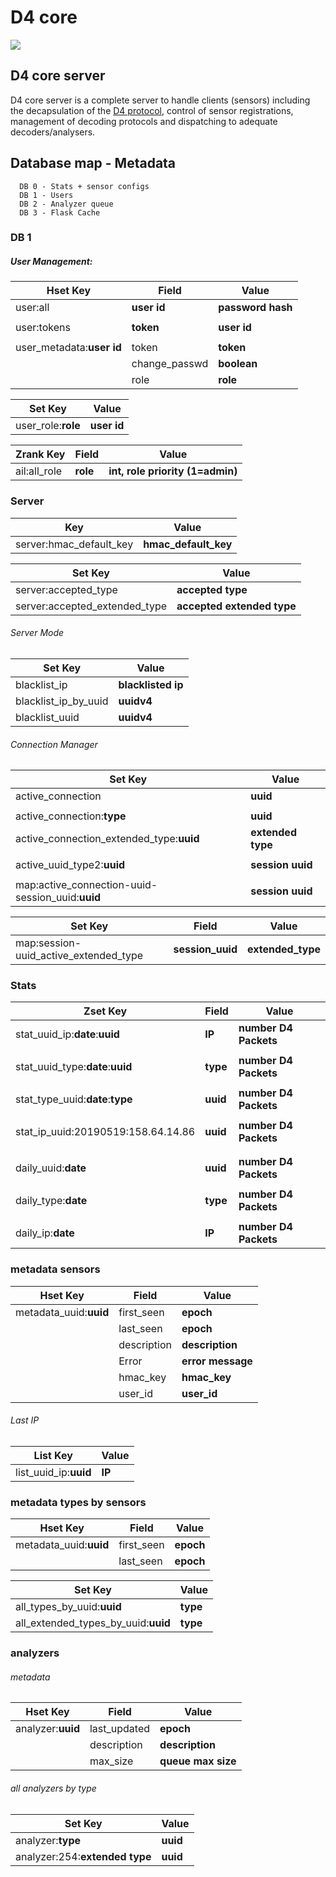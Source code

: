 # D4 core

![](https://www.d4-project.org/assets/images/logo.png)

## D4 core server

D4 core server is a complete server to handle clients (sensors) including the decapsulation of the [D4 protocol](https://github.com/D4-project/architecture/tree/master/format), control of
sensor registrations, management of decoding protocols and dispatching to adequate decoders/analysers.

## Database map - Metadata

```
  DB 0 - Stats + sensor configs
  DB 1 - Users
  DB 2 - Analyzer queue
  DB 3 - Flask Cache
```

### DB 1

##### User Management:
| Hset Key | Field | Value |
| ------ | ------ | ------ |
| user:all    | **user id** | **password hash**  |
| | | |
| user:tokens | **token**   | **user id** |
| | | |
| user_metadata:**user id** | token          | **token**   |
|                           | change_passwd  | **boolean** |
|                           | role           | **role**    |

| Set Key | Value |
| ------ | ------ |
| user_role:**role** | **user id** |


| Zrank Key | Field | Value |
| ------ | ------ | ------ |
| ail:all_role | **role** | **int, role priority (1=admin)** |

### Server
| Key | Value |
| --- | --- |
| server:hmac_default_key | **hmac_default_key** |

| Set Key | Value |
| --- | --- |
| server:accepted_type          | **accepted type** |
| server:accepted_extended_type | **accepted extended type** |

###### Server Mode
| Set Key | Value |
| --- | --- |
| blacklist_ip          | **blacklisted ip** |
| blacklist_ip_by_uuid | **uuidv4** |
| blacklist_uuid | **uuidv4** |

###### Connection Manager
| Set Key | Value |
| --- | --- |
| active_connection          | **uuid** |
|  |  |
| active_connection:**type**               | **uuid** |
| active_connection_extended_type:**uuid** | **extended type** |
|  |  |
| active_uuid_type2:**uuid** | **session uuid** |
|  |  |
| map:active_connection-uuid-session_uuid:**uuid** | **session uuid** |

| Set Key | Field | Value |
| --- | --- | --- |
| map:session-uuid_active_extended_type | **session_uuid** | **extended_type** |

### Stats
| Zset Key | Field | Value |
| --- | --- | --- |
| stat_uuid_ip:**date**:**uuid**  | **IP** | **number D4 Packets** |
|  |  |  |
| stat_uuid_type:**date**:**uuid** | **type** | **number D4 Packets** |
|  |  |  |
| stat_type_uuid:**date**:**type** | **uuid** | **number D4 Packets** |
|  |  |  |
| stat_ip_uuid:20190519:158.64.14.86 | **uuid** | **number D4 Packets** |
|  |  |  |
|  |  |  |
| daily_uuid:**date** | **uuid** | **number D4 Packets** |
|  |  |  |
| daily_type:**date** | **type** | **number D4 Packets** |
|  |  |  |
| daily_ip:**date** | **IP** | **number D4 Packets** |

### metadata sensors
| Hset Key | Field | Value |
| --- | --- | --- |
| metadata_uuid:**uuid** | first_seen  | **epoch**         |
|                        | last_seen   | **epoch**         |
|                        | description | **description**   | (optionnal)
|                        | Error       | **error message** | (optionnal)
|                        | hmac_key    | **hmac_key** | (optionnal)
|                        | user_id     | **user_id** | (optionnal)

###### Last IP
| List Key | Value |
| --- | --- |
| list_uuid_ip:**uuid** | **IP** |

### metadata types by sensors
| Hset Key | Field | Value |
| --- | --- | --- |
| metadata_uuid:**uuid** | first_seen | **epoch** |
|                        | last_seen  | **epoch** |

| Set Key | Value |
| --- | --- |
| all_types_by_uuid:**uuid** | **type** |
| all_extended_types_by_uuid:**uuid** | **type** |

### analyzers
###### metadata
| Hset Key | Field | Value |
| --- | --- | --- |
| analyzer:**uuid** | last_updated | **epoch** |
|                   | description  | **description** |
|                   | max_size     | **queue max size** |

###### all analyzers by type
| Set Key | Value |
| --- | --- |
| analyzer:**type**              | **uuid** |
| analyzer:254:**extended type** | **uuid** |
